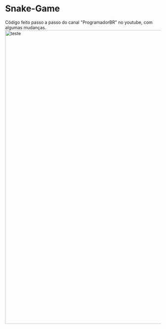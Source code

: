 # Snake-Game
Código feito passo a passo do canal "ProgramadorBR" no youtube, com algumas mudanças.
<img width="951" alt="teste" src="https://user-images.githubusercontent.com/72051360/137056287-332a24ad-4a86-4c61-ad8a-c944a1420fdf.png">
